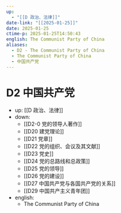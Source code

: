 ```yaml
---
up:
  - "[[D 政治、法律]]"
date-link: "[[2025-01-25]]"
date: 2025-01-25
ctime-p: 2025-01-25T14:50:43
english: The Communist Party of China
aliases:
  - D2 - The Communist Party of China
  - The Communist Party of China
  - 中国共产党
---
```


# D2 中国共产党

- up: [[D 政治、法律]]
- down:
	- [[D2-0 党的领导人著作]]
	- [[D20 建党理论]]
	- [[D21 党章]]
	- [[D22 党的组织、会议及其文献]]
	- [[D23 党史]]
	- [[D24 党的总路线和总政策]]
	- [[D25 党的领导]]
	- [[D26 党的建设]]
	- [[D27 中国共产党与各国共产党的关系]]
	- [[D29 中国共产主义青年团]]
- english:
	- The Communist Party of China

